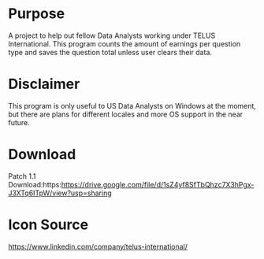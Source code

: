 # Purpose
A project to help out fellow Data Analysts working under TELUS International. This program counts the amount of earnings per question type and saves the question total unless user clears their data. 

# Disclaimer 
This program is only useful to US Data Analysts on Windows at the moment, but there are plans for different locales and more OS support in the near future.

# Download
Patch 1.1 Download:https:https://drive.google.com/file/d/1sZ4yf8SfTbQhzc7X3hPgx-J3XTq6ITpW/view?usp=sharing

# Icon Source
https://www.linkedin.com/company/telus-international/
